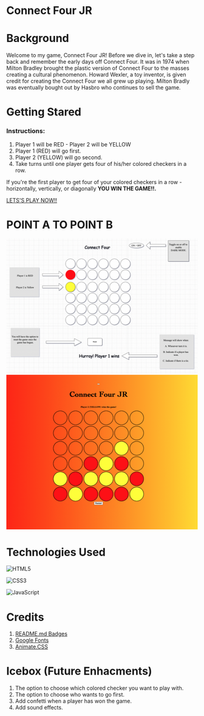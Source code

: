 # Connect Four JR


# Background

Welcome to my game, Connect Four JR! Before we dive in, let's take a step back and remember the early days off Connect Four. It was in 1974 when Milton Bradley brought the plastic version of Connect Four to the masses creating a cultural phenomenon. Howard Wexler, a toy inventor, is given credit for creating the Connect Four we all grew up playing. Milton Bradly was eventually bought out by Hasbro who continues to sell the game.

# Getting Stared

### Instructions:

1. Player 1 will be RED - Player 2 will be YELLOW
2. Player 1 (RED) will go first.
3. Player 2 (YELLOW) will go second.
4. Take turns until one player gets four of his/her colored checkers in a row. 

If you're the first player to get four of your colored checkers in a row - horizontally, vertically, or diagonally **YOU WIN THE GAME!!.**

 <a href="https://jruizwk.github.io/connect-four/">LETS'S PLAY NOW!!</a>

# POINT A TO POINT B

<img src="./assets/Screen_Shot_2022-02-10_at_1.40.04_PM.png" alt="Wireframe">

<img src="./assets/Screen%20Shot%202022-02-17%20at%201.55.37%20PM.png" alt="Finish">

# Technologies Used

   ![HTML5](https://img.shields.io/badge/html5-%23E34F26.svg?style=for-the-badge&logo=html5&logoColor=white)

   ![CSS3](https://img.shields.io/badge/css3-%231572B6.svg?style=for-the-badge&logo=css3&logoColor=white)

   ![JavaScript](https://img.shields.io/badge/javascript-%23323330.svg?style=for-the-badge&logo=javascript&logoColor=%23F7DF1E)

# Credits

1. <a href="https://github.com/Ileriayo/markdown-badges">README.md Badges</a>
2. <a href="https://fonts.google.com/">Google Fonts</a>
3. <a href="https://animate.style/">Animate.CSS</a>

# Icebox (Future Enhacments)

1. The option to choose which colored checker you want to play with.
2. The option to choose who wants to go first.
3. Add confetti when a player has won the game.
4. Add sound effects.